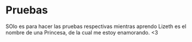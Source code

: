 # Pruebas 
SOlo es para hacer las pruebas respectivas mientras aprendo
Lizeth es el nombre de una Princesa, de la cual me estoy enamorando. <3

